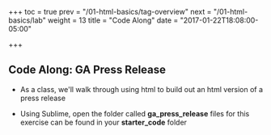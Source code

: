+++
toc = true
prev = "/01-html-basics/tag-overview"
next = "/01-html-basics/lab"
weight = 13
title = "Code Along"
date = "2017-01-22T18:08:00-05:00"

+++

## Code Along: GA Press Release

- As a class, we'll walk through using html to build out an html version of a press release

- Using Sublime, open the folder called **ga_press_release** files for this exercise can be found in your **starter_code** folder
